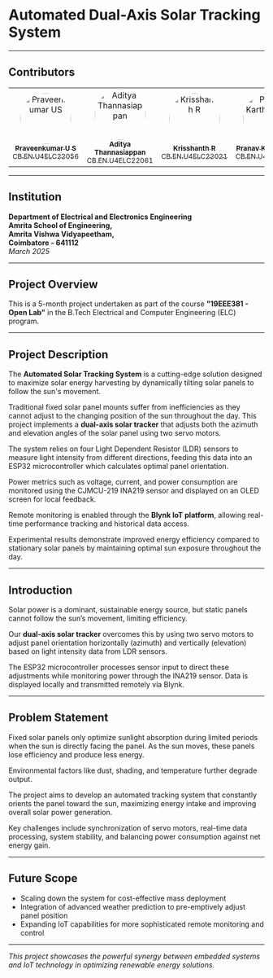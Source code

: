 # Automated Dual-Axis Solar Tracking System

---
## Contributors

<table>
  <tr>
    <td align="center">
      <a href="https://github.com/USPraveenkumar">
        <img src="https://avatars.githubusercontent.com/u/115538058?v=4" width="100" height="100" style="border-radius:50%;" alt="Praveenkumar US"/>
        <br />
        <sub><b>Praveenkumar U S</b><br/>CB.EN.U4ELC22056</sub>
      </a>
    </td>
    <td align="center">
      <img src="https://github.com/adityathannasiappan.png?size=100" width="100" height="100" style="border-radius:50%;" alt="Aditya Thannasiappan"/>
      <br />
      <sub><b>Aditya Thannasiappan</b><br/>CB.EN.U4ELC22061</sub>
    </td>
    <td align="center">
      <a href="https://github.com/KRISSHANTH-R">
        <img src="https://avatars.githubusercontent.com/u/175583154?v=4" width="100" height="100" style="border-radius:50%;" alt="Krisshanth R"/>
        <br />
        <sub><b>Krisshanth R</b><br/>CB.EN.U4ELC22021</sub>
      </a>
    </td>
        <td align="center">
      <a href="https://github.com/pranav-karthikeyan">
        <img src="https://avatars.githubusercontent.com/u/73694914?v=4" width="100" height="100" style="border-radius:50%;" alt="Pranav Karthikeyan"/>
        <br />
        <sub><b>Pranav Karthikeyan</b><br/>CB.EN.U4ELC22062</sub>
      </a>
    </td>
  </tr>
</table>

---

## Institution

**Department of Electrical and Electronics Engineering**  
**Amrita School of Engineering,**  
**Amrita Vishwa Vidyapeetham,**  
**Coimbatore - 641112**  
*March 2025*

---

## Project Overview

This is a 5-month project undertaken as part of the course **"19EEE381 - Open Lab"** in the B.Tech Electrical and Computer Engineering (ELC) program.

---

## Project Description

The **Automated Solar Tracking System** is a cutting-edge solution designed to maximize solar energy harvesting by dynamically tilting solar panels to follow the sun's movement.

Traditional fixed solar panel mounts suffer from inefficiencies as they cannot adjust to the changing position of the sun throughout the day. This project implements a **dual-axis solar tracker** that adjusts both the azimuth and elevation angles of the solar panel using two servo motors.

The system relies on four Light Dependent Resistor (LDR) sensors to measure light intensity from different directions, feeding this data into an ESP32 microcontroller which calculates optimal panel orientation.

Power metrics such as voltage, current, and power consumption are monitored using the CJMCU-219 INA219 sensor and displayed on an OLED screen for local feedback.

Remote monitoring is enabled through the **Blynk IoT platform**, allowing real-time performance tracking and historical data access.

Experimental results demonstrate improved energy efficiency compared to stationary solar panels by maintaining optimal sun exposure throughout the day.

---

## Introduction

Solar power is a dominant, sustainable energy source, but static panels cannot follow the sun’s movement, limiting efficiency.

Our **dual-axis solar tracker** overcomes this by using two servo motors to adjust panel orientation horizontally (azimuth) and vertically (elevation) based on light intensity data from LDR sensors.

The ESP32 microcontroller processes sensor input to direct these adjustments while monitoring power through the INA219 sensor. Data is displayed locally and transmitted remotely via Blynk.

---

## Problem Statement

Fixed solar panels only optimize sunlight absorption during limited periods when the sun is directly facing the panel. As the sun moves, these panels lose efficiency and produce less energy.

Environmental factors like dust, shading, and temperature further degrade output.

The project aims to develop an automated tracking system that constantly orients the panel toward the sun, maximizing energy intake and improving overall solar power generation.

Key challenges include synchronization of servo motors, real-time data processing, system stability, and balancing power consumption against net energy gain.

---

## Future Scope

- Scaling down the system for cost-effective mass deployment  
- Integration of advanced weather prediction to pre-emptively adjust panel position  
- Expanding IoT capabilities for more sophisticated remote monitoring and control

---

*This project showcases the powerful synergy between embedded systems and IoT technology in optimizing renewable energy solutions.*
